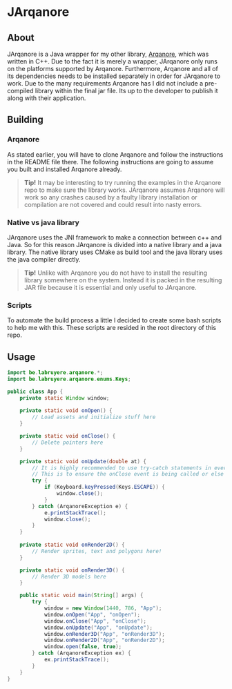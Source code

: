 # JArqanore

## About
JArqanore is a Java wrapper for my other library, [Arqanore](https://github.com/thebonejarmer/arqanore), which was written in C++. Due to the fact it is merely a wrapper, JArqanore only runs on the platforms supported by Arqanore. Furthermore, Arqanore and all of its dependencies needs to be installed separately in order for JArqanore to work. Due to the many requirements Arqanore has I did not include a pre-compiled library within the final jar file. Its up to the developer to publish it along with their application.

## Building
### Arqanore
As stated earlier, you will have to clone Arqanore and follow the instructions in the README file there. The following instructions are going to assume you built and installed Arqanore already.

> **Tip!** It may be interesting to try running the examples in the Arqanore repo to make sure the library works. JArqanore assumes Arqanore will work so any crashes caused by a faulty library installation or compilation are not covered and could result into nasty errors.

### Native vs java library
JArqanore uses the JNI framework to make a connection between c++ and Java. So for this reason JArqanore is divided into a native library and a java library. The native library uses CMake as build tool and the java library uses the java compiler directly.

> **Tip!** Unlike with Arqanore you do not have to install the resulting library somewhere on the system. Instead it is packed in the resulting JAR file because it is essential and only useful to JArqanore.

### Scripts
To automate the build process a little I decided to create some bash scripts to help me with this. These scripts are resided in the root directory of this repo.

## Usage

```java
import be.labruyere.arqanore.*;
import be.labruyere.arqanore.enums.Keys;

public class App {
    private static Window window;
    
    private static void onOpen() {
        // Load assets and initialize stuff here
    }

    private static void onClose() {
        // Delete pointers here
    }

    private static void onUpdate(double at) {
        // It is highly recommended to use try-catch statements in every callback. 
        // This is to ensure the onClose event is being called or else you will have corrupted memory!
        try {
            if (Keyboard.keyPressed(Keys.ESCAPE)) {
                window.close();
            }
        } catch (ArqanoreException e) {
            e.printStackTrace();
            window.close();
        }
    }
    
    private static void onRender2D() {
        // Render sprites, text and polygons here!
    }

    private static void onRender3D() {
        // Render 3D models here
    }

    public static void main(String[] args) {
        try {
            window = new Window(1440, 786, "App");
            window.onOpen("App", "onOpen");
            window.onClose("App", "onClose");
            window.onUpdate("App", "onUpdate");
            window.onRender3D("App", "onRender3D");
            window.onRender2D("App", "onRender2D");
            window.open(false, true);
        } catch (ArqanoreException ex) {
            ex.printStackTrace();
        }
    }
}
```
